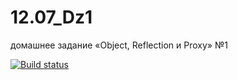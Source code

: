 # 12.07_Dz1
домашнее задание «Object, Reflection и Proxy» №1

[![Build status](https://ci.appveyor.com/api/projects/status/jkus4bnydbjeftyu?svg=true)](https://ci.appveyor.com/project/Al101010/12-07-dz1-c8mio)